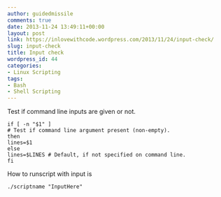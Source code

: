```yaml
---
author: guidedmissile
comments: true
date: 2013-11-24 13:49:11+00:00
layout: post
link: https://inlovewithcode.wordpress.com/2013/11/24/input-check/
slug: input-check
title: Input check
wordpress_id: 44
categories:
- Linux Scripting
tags:
- Bash
- Shell Scripting
---
```


Test if command line inputs are given or not.

    
    if [ -n "$1" ]
    # Test if command line argument present (non-empty).
    then
    lines=$1
    else
    lines=$LINES # Default, if not specified on command line.
    fi


How to runscript with input is

    
    ./scriptname "InputHere"
